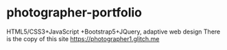 # photographer-portfolio

HTML5/CSS3+JavaScript +Bootstrap5+JQuery,  adaptive web design
There is the copy of this site https://photographer1.glitch.me
